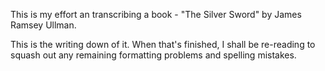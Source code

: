 This is my effort an transcribing a book - "The Silver Sword" by
James Ramsey Ullman.

This is the writing down of it. When that's finished, I shall be
re-reading to squash out any remaining formatting problems and
spelling mistakes.

